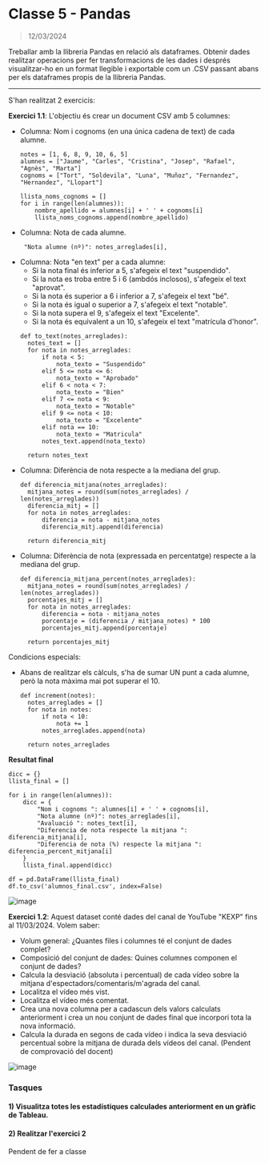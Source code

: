 # Classe 5 - Pandas
> 12/03/2024
>
Treballar amb la llibreria Pandas en relació als dataframes. Obtenir dades realitzar operacions per fer transformacions de les dades i després visualitzar-ho en un format llegible i exportable com un .CSV passant abans per els dataframes propis de la llibreria Pandas.
<hr>

S'han realitzat 2 exercicis: 

**Exercici 1.1**: L'objectiu és crear un document CSV amb 5 columnes:

- Columna: Nom i cognoms (en una única cadena de text) de cada alumne.
  ```
  notes = [1, 6, 8, 9, 10, 6, 5]
  alumnes = ["Jaume", "Carles", "Cristina", "Josep", "Rafael", "Agnès", "Marta"]
  cognoms = ["Tort", "Soldevila", "Luna", "Muñoz", "Fernandez", "Hernandez", "Llopart"]
  
  llista_noms_cognoms = []
  for i in range(len(alumnes)):
      nombre_apellido = alumnes[i] + ' ' + cognoms[i]
      llista_noms_cognoms.append(nombre_apellido)
  ```
- Columna: Nota de cada alumne.
  ```
   "Nota alumne (nº)": notes_arreglades[i],
  ```
- Columna: Nota "en text" per a cada alumne:
  - Si la nota final és inferior a 5, s'afegeix el text "suspendido".
  - Si la nota es troba entre 5 i 6 (ambdós inclosos), s'afegeix el text "aprovat".
  - Si la nota és superior a 6 i inferior a 7, s'afegeix el text "bé".
  - Si la nota és igual o superior a 7, s'afegeix el text "notable".
  - Si la nota supera el 9, s'afegeix el text "Excelente".
  - Si la nota és equivalent a un 10, s'afegeix el text "matrícula d'honor".
  ```
  def to_text(notes_arreglades):
    notes_text = []
    for nota in notes_arreglades:
        if nota < 5:
            nota_texto = "Suspendido"
        elif 5 <= nota <= 6:
            nota_texto = "Aprobado"
        elif 6 < nota < 7:
            nota_texto = "Bien"
        elif 7 <= nota < 9:
            nota_texto = "Notable"
        elif 9 <= nota < 10:
            nota_texto = "Excelente"
        elif nota == 10:
            nota_texto = "Matricula"
        notes_text.append(nota_texto)

    return notes_text
  ```
- Columna: Diferència de nota respecte a la mediana del grup.
  ```
  def diferencia_mitjana(notes_arreglades):
    mitjana_notes = round(sum(notes_arreglades) / len(notes_arreglades))
    diferencia_mitj = []
    for nota in notes_arreglades:
        diferencia = nota - mitjana_notes
        diferencia_mitj.append(diferencia)

    return diferencia_mitj
  ```
- Columna: Diferència de nota (expressada en percentatge) respecte a la mediana del grup.
  ```
  def diferencia_mitjana_percent(notes_arreglades):
    mitjana_notes = round(sum(notes_arreglades) / len(notes_arreglades))
    porcentajes_mitj = []
    for nota in notes_arreglades:
        diferencia = nota - mitjana_notes
        porcentaje = (diferencia / mitjana_notes) * 100
        porcentajes_mitj.append(porcentaje)

    return porcentajes_mitj
  ```
Condicions especials:
- Abans de realitzar els càlculs, s'ha de sumar UN punt a cada alumne, però la nota màxima mai pot superar el 10.
  ```
  def increment(notes):
    notes_arreglades = []
    for nota in notes:
        if nota < 10:
            nota += 1
        notes_arreglades.append(nota)

    return notes_arreglades
  ```

**Resultat final**
  ```
  dicc = {}
  llista_final = []
  
  for i in range(len(alumnes)):
      dicc = {
          "Nom i cognoms ": alumnes[i] + ' ' + cognoms[i],
          "Nota alumne (nº)": notes_arreglades[i],
          "Avaluació ": notes_text[i],
          "Diferencia de nota respecte la mitjana ": diferencia_mitjana[i],
          "Diferencia de nota (%) respecte la mitjana ": diferencia_percent_mitjana[i]
      }
      llista_final.append(dicc)

  df = pd.DataFrame(llista_final)
  df.to_csv('alumnos_final.csv', index=False)
  ```
![image](https://github.com/albertarrebola08/bigdataUABopt4/assets/104431726/1dd00c76-127a-4809-b4cb-d663b0b7445f)

**Exercici 1.2**: Aquest dataset conté dades del canal de YouTube "KEXP" fins al 11/03/2024. Volem saber:

- Volum general: ¿Quantes files i columnes té el conjunt de dades complet?
- Composició del conjunt de dades: Quines columnes componen el conjunt de dades?
- Calcula la desviació (absoluta i percentual) de cada vídeo sobre la mitjana d'espectadors/comentaris/m'agrada del canal.
- Localitza el vídeo més vist.
- Localitza el vídeo més comentat.
- Crea una nova columna per a cadascun dels valors calculats anteriorment i crea un nou conjunt de dades final que incorpori tota la nova informació.
- Calcula la durada en segons de cada vídeo i indica la seva desviació percentual sobre la mitjana de durada dels vídeos del canal. (Pendent de comprovació del docent) 

![image](https://github.com/albertarrebola08/bigdataUABopt4/assets/104431726/afeacaea-1e38-4b3c-904b-2383011ea1fd)


### Tasques 
#### 1) Visualitza totes les estadístiques calculades anteriorment en un gràfic de Tableau.
#### 2) Realitzar l'exercici 2 
Pendent de fer a classe






